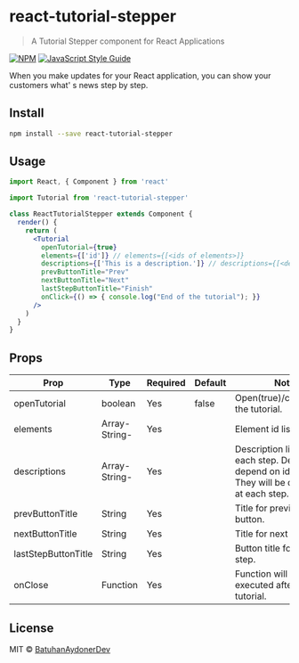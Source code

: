 # react-tutorial-stepper

> A Tutorial Stepper component for React Applications

[![NPM](https://img.shields.io/npm/v/react-tutorial-stepper.svg)](https://www.npmjs.com/package/react-tutorial-stepper) [![JavaScript Style Guide](https://img.shields.io/badge/code_style-standard-brightgreen.svg)](https://standardjs.com)

When you make updates for your React application, you can show your customers what' s news step by step.

## Install

```bash
npm install --save react-tutorial-stepper
```

## Usage

```jsx
import React, { Component } from 'react'

import Tutorial from 'react-tutorial-stepper'

class ReactTutorialStepper extends Component {
  render() {
    return (
      <Tutorial
        openTutorial={true}
        elements={['id']} // elements={[<ids of elements>]}
        descriptions={['This is a description.']} // descriptions={[<descriptions of steps>]}
        prevButtonTitle="Prev"
        nextButtonTitle="Next"
        lastStepButtonTitle="Finish"
        onClick={() => { console.log("End of the tutorial"); }}
      />
    )
  }
}
```
## Props

| Prop                   | Type                | Required | Default       | Note                                                                                                                                                                                                         |
| ---------------------- | ------------------- | -------- | ------------- | ------------------------------------------------------------------------------------------------------------------------------------------------------------------------------------------------------------ |
| openTutorial           | boolean             | Yes      | false         | Open(true)/close(false) the tutorial.                                                                                                                                                                         |
| elements               | Array-String-       | Yes      |               | Element id list.                                                                                                                                                                                             |
| descriptions           | Array-String-       | Yes      |               | Description list for each step. Descriptions depend on id order. They will be dispayed at each step.
| prevButtonTitle        | String              | Yes      |               | Title for previous button.  |
| nextButtonTitle        | String              | Yes      |               | Title for next button.
| lastStepButtonTitle    | String              | Yes      |               | Button title for last step.
| onClose                | Function            | Yes      |               | Function will be executed after closing tutorial.
                                                
## License

MIT © [BatuhanAydonerDev](https://github.com/BatuhanAydonerDev)
